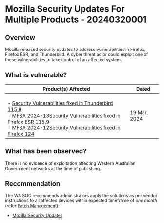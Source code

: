 
# Mozilla Security Updates For Multiple Products - 20240320001


## Overview

Mozilla released security updates to address vulnerabilities in Firefox, Firefox ESR, and Thunderbird. A cyber threat actor could exploit one of these vulnerabilities to take control of an affected system.

## What is vulnerable?

| Product(s) Affected                                                                                                                                                                                                                                                                                                                                                                                   | Dated        |
| ----------------------------------------------------------------------------------------------------------------------------------------------------------------------------------------------------------------------------------------------------------------------------------------------------------------------------------------------------------------------------------------------------- | ------------ |
| <br>- [Security Vulnerabilities fixed in Thunderbird 115.9](https://www.mozilla.org/en-US/security/advisories/mfsa2024-14/) <br>- [MFSA 2024-13Security Vulnerabilities fixed in Firefox ESR 115.9](https://www.mozilla.org/en-US/security/advisories/mfsa2024-13/) <br>- [MFSA 2024-12Security Vulnerabilities fixed in Firefox 124](https://www.mozilla.org/en-US/security/advisories/mfsa2024-12/) | 19 Mar, 2024 |

## What has been observed?

There is no evidence of exploitation affecting Western Australian Government networks at the time of publishing.

## Recommendation

The WA SOC recommends administrators apply the solutions as per vendor instructions to all affected devices within expected timeframe of *one month* (refer [Patch Management](../guidelines/patch-management.md)):

- [Mozilla Security Updates](https://www.mozilla.org/en-US/security/advisories/)

